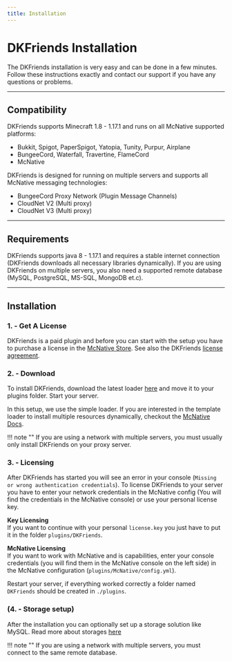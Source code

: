 ```yaml
---
title: Installation
---
```


# DKFriends Installation

The DKFriends installation is very easy and can be done in a few minutes. Follow these instructions 
exactly and contact our support if you have any questions or problems.

***

## **Compatibility**
DKFriends supports Minecraft 1.8 - 1.17.1 and runs on all McNative supported platforms:

 * Bukkit, Spigot, PaperSpigot, Yatopia, Tunity, Purpur, Airplane
 * BungeeCord, Waterfall, Travertine, FlameCord
 * McNative

DKFriends is designed for running on multiple servers and supports all McNative messaging technologies:

 * BungeeCord Proxy Network (Plugin Message Channels)
 * CloudNet V2 (Multi proxy)
 * CloudNet V3 (Multi proxy)

***

## **Requirements**

DKFriends supports java 8 - 1.17.1 and requires a stable internet connection (DKFriends downloads all necessary libraries dynamically). 
If you are using DKFriends on multiple servers, you also need a supported remote database (MySQL, PostgreSQL, MS-SQL, MongoDB et.c).

***

## **Installation**

### **1. - Get A License**
DKFriends is a paid plugin and before you can start with the setup you have to purchase a license in the [McNative Store](https://mcnative.org/plugins/pretronic/dkfriends). 
See also the DKFriends [license agreement](../license.md).

### **2. - Download**
To install DKFriends, download the latest loader [here](https://downloads.mcnative.org/id/f9aa2e05-fb5a-407a-844c-175105ec3544) and
move it to your plugins folder. Start your server.

In this setup, we use the simple loader. If you are interested in the template loader to install multiple resources dynamically, 
checkout the [McNative Docs](https://docs.mcnative.org/).

!!! note ""
    If you are using a network with multiple servers, you must usually only install DKFriends on your proxy server.

### **3. - Licensing**
After DKFriends has started you will see an error in your console (`Missing or wrong authentication credentials`). 
To license DKFriends to your server you have to enter your network credentials in the McNative config (You will find the credentials in the McNative console) 
or use your personal license key.

**Key Licensing** <br />
If you want to continue with your personal `license.key` you just have to put it in the folder `plugins/DKFriends`.

**McNative Licensing** <br />
If you want to work with McNative and is capabilities, enter your console credentials (you will find them in the McNative console on the left side) in the McNative configuration (`plugins/McNative/config.yml`).


Restart your server, if everything worked correctly a folder named `DKFriends` should be created in `./plugins`.

### **(4. - Storage setup)**
After the installation you can optionally set up a storage solution like MySQL. Read more about storages [here](storage.md)

!!! note ""
    If you are using a network with multiple servers, you must connect to the same remote database.
